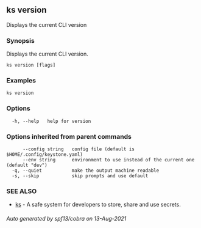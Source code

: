 ## ks version

Displays the current CLI version

### Synopsis

Displays the current CLI version.

```
ks version [flags]
```

### Examples

```
ks version
```

### Options

```
  -h, --help   help for version
```

### Options inherited from parent commands

```
      --config string   config file (default is $HOME/.config/keystone.yaml)
      --env string      environment to use instead of the current one (default "dev")
  -q, --quiet           make the output machine readable
  -s, --skip            skip prompts and use default
```

### SEE ALSO

* [ks](ks.md)	 - A safe system for developers to store, share and use secrets.

###### Auto generated by spf13/cobra on 13-Aug-2021
